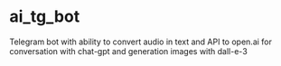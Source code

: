 # ai_tg_bot
Telegram bot with ability to convert audio in text and API to open.ai for conversation with chat-gpt and generation images with dall-e-3
